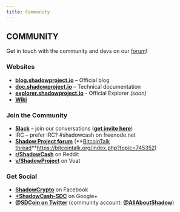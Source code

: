 ```yaml
---
title: Community
---
```


## COMMUNITY

<div class="message"> Get in touch with the community and devs on our <a href="https://talk.shadowproject.io/">forum</a>!</div>

### Websites

- **[blog.shadowproject.io](http://blog.shadowproject.io/)** – Official blog
- **[doc.shadowproject.io](http://doc.shadowproject.io/)** – Technical documentation
- **[explorer.shadowproject.io](http://explorer.shadowproject.io/)** - Official Explorer _(soon)_
- **[Wiki](http://shadowcash.info/)**

### Join the Community

- **[Slack](https://shadowproject.slack.com/)** – join our conversations (**[get invite here](http://shadowproject.herokuapp.com/)**)
- IRC – prefer IRC? #shadowcash on freenode.net
- **[Shadow Project forum](https://talk.shadowproject.io/)** (**[BitcoinTalk thread](https://bitcointalk.org/index.php?topic=745352)**https://bitcointalk.org/index.php?topic=745352)
- **[r/ShadowCash](http://reddit.com/r/shadowcash)** on Reddit
- **[v/ShadowProject](https://voat.co/v/ShadowProject/)** on Voat

### Get Social

- **[ShadowCrypto](https://www.facebook.com/shadowcrypto)** on Facebook
- **[+ShadowCash-SDC](https://google.com/+ShadowCash-SDC)** on Google+
- **[@SDCoin on Twitter](https://twitter.com/sdcoin)** (community account: **[@AllAboutShadow](https://twitter.com/allaboutshadow)**)
